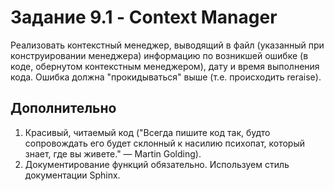 # Задание 9.1 - Context Manager

Реализовать контекстный менеджер, выводящий в файл (указанный при конструировании менеджера)
информацию по возникшей ошибке (в коде, обернутом контекстным менеджером), 
дату и время выполнения кода. Ошибка должна "прокидываться" выше (т.е. происходить reraise).

## Дополнительно

1. Красивый, читаемый код ("Всегда пишите код так, будто сопровождать его будет склонный к насилию психопат, который знает, где вы живете." — Martin Golding).
2. Документирование функций обязательно. Используем стиль документации Sphinx.
